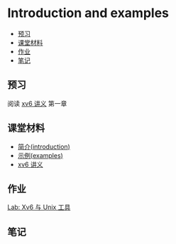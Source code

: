 # Introduction and examples

<!-- TOC depthFrom:2 -->

- [预习](#预习)
- [课堂材料](#课堂材料)
- [作业](#作业)
- [笔记](#笔记)

<!-- /TOC -->

## 预习

阅读 [xv6 讲义](book-riscv-rev0.pdf) 第一章

## 课堂材料

- [简介(introduction)](l-overview.txt.md)
- [示例(examples)](examples)
- [xv6 讲义](book-riscv-rev0.pdf)

## 作业

[Lab: Xv6 与 Unix 工具](Lab_Xv6_and_Unix_utilities.html)

## 笔记

